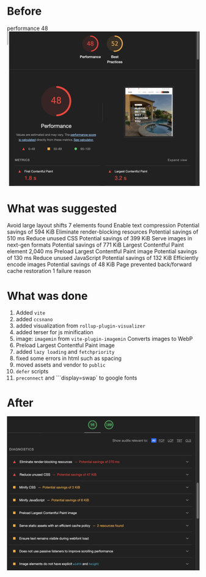 # Before

performance 48
![alt text](<Screenshot 2024-03-29 at 10.50.49.png>)

# What was suggested

Avoid large layout shifts 7 elements found
Enable text compression Potential savings of 594 KiB
Eliminate render-blocking resources Potential savings of 510 ms
Reduce unused CSS Potential savings of 399 KiB
Serve images in next-gen formats Potential savings of 771 KiB
Largest Contentful Paint element 2,040 ms
Preload Largest Contentful Paint image Potential savings of 130 ms
Reduce unused JavaScript Potential savings of 132 KiB
Efficiently encode images Potential savings of 48 KiB
Page prevented back/forward cache restoration 1 failure reason

# What was done

1. Added `vite`
2. added `ccsnano`
3. added visualization from `rollup-plugin-visualizer `
4. added terser for js minification
5. image: `imagemin` from `vite-plugin-imagemin`
   Converts images to WebP
6. Preload Largest Contentful Paint image
7. added `lazy loading` and `fetchpriority`
8. fixed some errors in html such as spacing
9. moved assets and vendor to `public`
10. `defer` scripts
11. `preconnect` and ```display=swap` to google fonts

# After

![alt text](<Screenshot 2024-03-29 at 12.14.13.png>)
